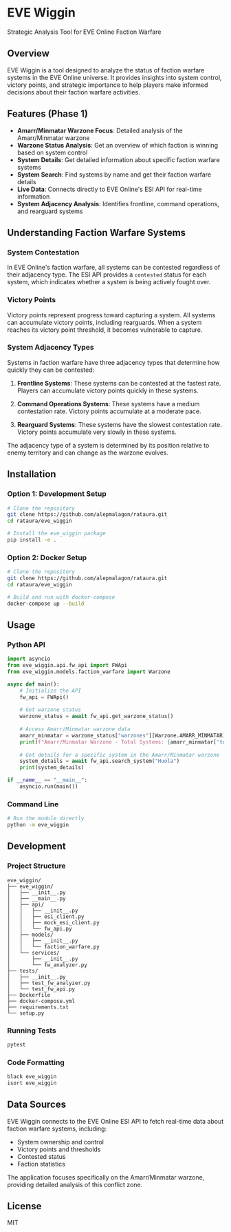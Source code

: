 # EVE Wiggin

Strategic Analysis Tool for EVE Online Faction Warfare

## Overview

EVE Wiggin is a tool designed to analyze the status of faction warfare systems in the EVE Online universe. It provides insights into system control, victory points, and strategic importance to help players make informed decisions about their faction warfare activities.

## Features (Phase 1)

- **Amarr/Minmatar Warzone Focus**: Detailed analysis of the Amarr/Minmatar warzone
- **Warzone Status Analysis**: Get an overview of which faction is winning based on system control
- **System Details**: Get detailed information about specific faction warfare systems
- **System Search**: Find systems by name and get their faction warfare details
- **Live Data**: Connects directly to EVE Online's ESI API for real-time information
- **System Adjacency Analysis**: Identifies frontline, command operations, and rearguard systems

## Understanding Faction Warfare Systems

### System Contestation

In EVE Online's faction warfare, all systems can be contested regardless of their adjacency type. The ESI API provides a `contested` status for each system, which indicates whether a system is being actively fought over.

### Victory Points

Victory points represent progress toward capturing a system. All systems can accumulate victory points, including rearguards. When a system reaches its victory point threshold, it becomes vulnerable to capture.

### System Adjacency Types

Systems in faction warfare have three adjacency types that determine how quickly they can be contested:

1. **Frontline Systems**: These systems can be contested at the fastest rate. Players can accumulate victory points quickly in these systems.

2. **Command Operations Systems**: These systems have a medium contestation rate. Victory points accumulate at a moderate pace.

3. **Rearguard Systems**: These systems have the slowest contestation rate. Victory points accumulate very slowly in these systems.

The adjacency type of a system is determined by its position relative to enemy territory and can change as the warzone evolves.

## Installation

### Option 1: Development Setup

```bash
# Clone the repository
git clone https://github.com/alepmalagon/rataura.git
cd rataura/eve_wiggin

# Install the eve_wiggin package
pip install -e .
```

### Option 2: Docker Setup

```bash
# Clone the repository
git clone https://github.com/alepmalagon/rataura.git
cd rataura/eve_wiggin

# Build and run with docker-compose
docker-compose up --build
```

## Usage

### Python API

```python
import asyncio
from eve_wiggin.api.fw_api import FWApi
from eve_wiggin.models.faction_warfare import Warzone

async def main():
    # Initialize the API
    fw_api = FWApi()
    
    # Get warzone status
    warzone_status = await fw_api.get_warzone_status()
    
    # Access Amarr/Minmatar warzone data
    amarr_minmatar = warzone_status["warzones"][Warzone.AMARR_MINMATAR]
    print(f"Amarr/Minmatar Warzone - Total Systems: {amarr_minmatar['total_systems']}")
    
    # Get details for a specific system in the Amarr/Minmatar warzone
    system_details = await fw_api.search_system("Huola")
    print(system_details)

if __name__ == "__main__":
    asyncio.run(main())
```

### Command Line

```bash
# Run the module directly
python -m eve_wiggin
```

## Development

### Project Structure

```
eve_wiggin/
├── eve_wiggin/
│   ├── __init__.py
│   ├── __main__.py
│   ├── api/
│   │   ├── __init__.py
│   │   ├── esi_client.py
│   │   ├── mock_esi_client.py
│   │   └── fw_api.py
│   ├── models/
│   │   ├── __init__.py
│   │   └── faction_warfare.py
│   └── services/
│       ├── __init__.py
│       └── fw_analyzer.py
├── tests/
│   ├── __init__.py
│   ├── test_fw_analyzer.py
│   └── test_fw_api.py
├── Dockerfile
├── docker-compose.yml
├── requirements.txt
└── setup.py
```

### Running Tests

```bash
pytest
```

### Code Formatting

```bash
black eve_wiggin
isort eve_wiggin
```

## Data Sources

EVE Wiggin connects to the EVE Online ESI API to fetch real-time data about faction warfare systems, including:

- System ownership and control
- Victory points and thresholds
- Contested status
- Faction statistics

The application focuses specifically on the Amarr/Minmatar warzone, providing detailed analysis of this conflict zone.

## License

MIT

